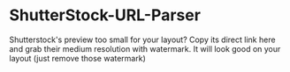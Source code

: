 # ShutterStock-URL-Parser

Shutterstock's preview too small for your layout? Copy its direct link here and grab their medium resolution with watermark. It will look good on your layout (just remove those watermark)
